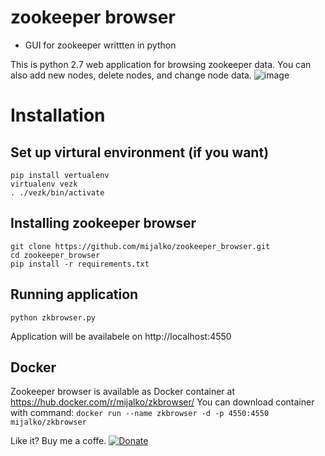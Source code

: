 # zookeeper browser
- GUI for zookeeper writtten in python 

This is python 2.7 web application for browsing zookeeper data. You can also add new nodes, delete nodes, and change node data.
![image](/zkbrowser.png?raw=true "Zookeeper browser")

# Installation

## Set up virtural environment (if you want)
```
pip install vertualenv
virtualenv vezk
. ./vezk/bin/activate
```

## Installing zookeeper browser
```
git clone https://github.com/mijalko/zookeeper_browser.git
cd zookeeper_browser
pip install -r requirements.txt
```

## Running application
```
python zkbrowser.py
```

Application will be availabele on http://localhost:4550

## Docker

Zookeeper browser is available as Docker container at https://hub.docker.com/r/mijalko/zkbrowser/
You can download container with command:
```docker run --name zkbrowser -d -p 4550:4550 mijalko/zkbrowser```


Like it? Buy me a coffe.
[![Donate](https://img.shields.io/badge/Donate-PayPal-green.svg)](https://www.paypal.com/cgi-bin/webscr?cmd=_s-xclick&hosted_button_id=DSVSVGSTSKNJ4)
